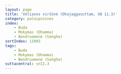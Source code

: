 ```yaml
---
layout: page
title: 'Vėliavos viršūnė (Dhajaggasuttaṃ, SN 11.3)'
category: palaipsnines
index: 
    - Buda
    - Mokymas (Dhamma)
    - Bendruomenė (Saṅgha)
sortIndex: 11003
tags:
    - Buda
    - Mokymas (Dhamma)
    - Bendruomenė (Saṅgha)
suttacentral: sn11.3
---
```

